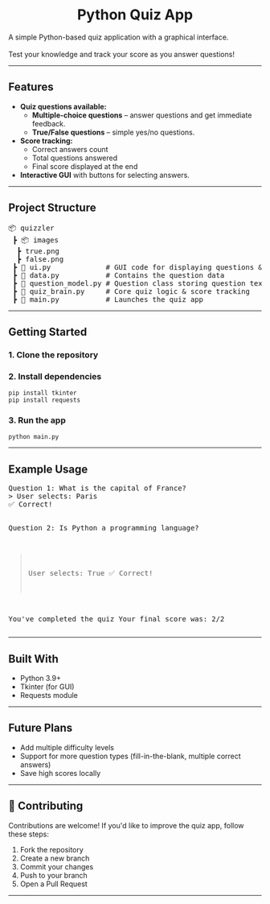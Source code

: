 <h1 align="center">Python Quiz App</h1>

<p>
  A simple Python-based quiz application with a graphical interface.<br>
  <br>
  Test your knowledge and track your score as you answer questions!
</p>

<hr>

<h2> Features</h2>
<ul>
  <li><b>Quiz questions available:</b>
    <ul>
      <li><b>Multiple-choice questions</b> – answer questions and get immediate feedback.</li>
      <li><b>True/False questions</b> – simple yes/no questions.</li>
    </ul>
  </li>
  <li><b>Score tracking:</b>
    <ul>
      <li>Correct answers count</li>
      <li>Total questions answered</li>
      <li>Final score displayed at the end</li>
    </ul>
  </li>
  <li><b>Interactive GUI</b> with buttons for selecting answers.</li>
</ul>

<hr>

<h2>Project Structure</h2>

<pre>
📦 quizzler
 ┣ 📦 images
  ┣ true.png
  ┣ false.png
 ┣ 📂 ui.py             # GUI code for displaying questions & handling user input
 ┣ 📜 data.py           # Contains the question data
 ┣ 📜 question_model.py # Question class storing question text & answer
 ┣ 📜 quiz_brain.py     # Core quiz logic & score tracking
 ┣ 📜 main.py           # Launches the quiz app
</pre>

<hr>

<h2> Getting Started</h2>

<h3>1. Clone the repository</h3>

<h3>2. Install dependencies</h3>
<pre><code>pip install tkinter
pip install requests
</code></pre>

<h3>3. Run the app</h3>
<pre><code>python main.py
</code></pre>

<hr>

<h2> Example Usage</h2>
<pre>
Question 1: What is the capital of France?
> User selects: Paris
✅ Correct!

Question 2: Is Python a programming language?
> User selects: True
✅ Correct!

You've completed the quiz
Your final score was: 2/2
</pre>

<hr>

<h2> Built With</h2>

<ul>
  <li>Python 3.9+</li>
  <li>Tkinter (for GUI)</li>
  <li>Requests module</li></li>
</ul>

<hr>

<h2> Future Plans</h2>
<ul>
  <li>Add multiple difficulty levels</li>
  <li>Support for more question types (fill-in-the-blank, multiple correct answers)</li>
  <li>Save high scores locally</li>
</ul>

<hr>

<h2>🤝 Contributing</h2>
<p>Contributions are welcome! If you'd like to improve the quiz app, follow these steps:</p>
<ol>
  <li>Fork the repository</li>
  <li>Create a new branch</li>
  <li>Commit your changes</li>
  <li>Push to your branch</li>
  <li>Open a Pull Request</li>
</ol>
<hr>

